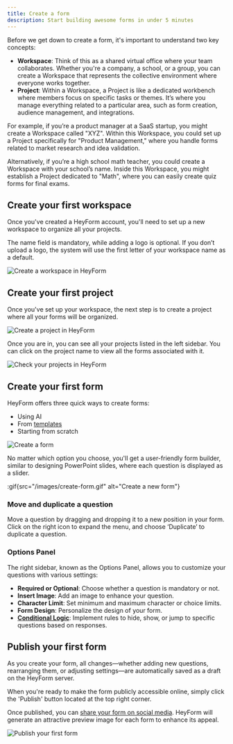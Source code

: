 ```yaml
---
title: Create a form
description: Start building awesome forms in under 5 minutes
---
```


Before we get down to create a form, it's important to understand two key concepts:

- **Workspace**: Think of this as a shared virtual office where your team collaborates. Whether you're a company, a school, or a group, you can create a Workspace that represents the collective environment where everyone works together.
- **Project**: Within a Workspace, a Project is like a dedicated workbench where members focus on specific tasks or themes. It’s where you manage everything related to a particular area, such as form creation, audience management, and integrations.

For example, if you’re a product manager at a SaaS startup, you might create a Workspace called "XYZ". Within this Workspace, you could set up a Project specifically for "Product Management," where you handle forms related to market research and idea validation.

Alternatively, if you’re a high school math teacher, you could create a Workspace with your school’s name. Inside this Workspace, you might establish a Project dedicated to "Math", where you can easily create quiz forms for final exams.

## Create your first workspace

Once you've created a HeyForm account, you'll need to set up a new workspace to organize all your projects.

The name field is mandatory, while adding a logo is optional. If you don’t upload a logo, the system will use the first letter of your workspace name as a default.

<img
  src="/images/quickstart/create-workspace.webp"
  alt="Create a workspace in HeyForm"
  data-zoomable
/>

## Create your first project

Once you've set up your workspace, the next step is to create a project where all your forms will be organized.

<img
  src="/images/quickstart/create-project.webp"
  alt="Create a project in HeyForm"
  data-zoomable
/>

Once you are in, you can see all your projects listed in the left sidebar. You can click on the project name to view all the forms associated with it.

<img
  src="/images/projects.png"
  alt="Check your projects in HeyForm"
  data-zoomable
/>

## Create your first form

HeyForm offers three quick ways to create forms:
- Using AI
- From [templates](https://heyform.net/templates)
- Starting from scratch

<img
  src="/images/quickstart/create-form.webp"
  alt="Create a form"
  data-zoomable
/>

No matter which option you choose, you'll get a user-friendly form builder, similar to designing PowerPoint slides, where each question is displayed as a slider.

:gif{src="/images/create-form.gif" alt="Create a new form"}

### Move and duplicate a question

Move a question by dragging and dropping it to a new position in your form. Click on the right icon to expand the menu, and choose ‘Duplicate’ to duplicate a question.

### Options Panel

The right sidebar, known as the Options Panel, allows you to customize your questions with various settings:

- **Required or Optional**: Choose whether a question is mandatory or not.
- **Insert Image**: Add an image to enhance your question.
- **Character Limit**: Set minimum and maximum character or choice limits.
- **Form Design**: Personalize the design of your form.
- [**Conditional Logic**](/features/conditional-logic): Implement rules to hide, show, or jump to specific questions based on responses.

## Publish your first form

As you create your form, all changes—whether adding new questions, rearranging them, or adjusting settings—are automatically saved as a draft on the HeyForm server.

When you're ready to make the form publicly accessible online, simply click the 'Publish' button located at the top right corner.

Once published, you can [share your form on social media](/features/share). HeyForm will generate an attractive preview image for each form to enhance its appeal.

<img
  src="/images/publish-form.png"
  alt="Publish your first form"
  data-zoomable
/>